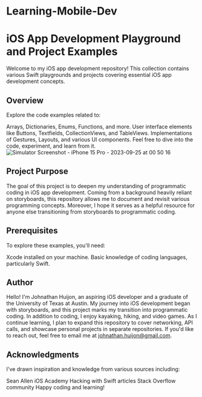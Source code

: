 # Learning-Mobile-Dev
# iOS App Development Playground and Project Examples

Welcome to my iOS app development repository! This collection contains various Swift playgrounds and projects covering essential iOS app development concepts.

## Overview

Explore the code examples related to:

Arrays, Dictionaries, Enums, Functions, and more.
User interface elements like Buttons, Textfields, CollectionViews, and TableViews.
Implementations of Gestures, Layouts, and various UI components.
Feel free to dive into the code, experiment, and learn from it.
![Simulator Screenshot - iPhone 15 Pro - 2023-09-25 at 00 50 16](https://github.com/JohnyJocose/Learning-Mobile-Dev/assets/137121970/cdcb327f-411b-4af6-a8b0-6acef4fbe7ca|width=50)


## Project Purpose

The goal of this project is to deepen my understanding of programmatic coding in iOS app development. Coming from a background heavily reliant on storyboards, this repository allows me to document and revisit various programming concepts. Moreover, I hope it serves as a helpful resource for anyone else transitioning from storyboards to programmatic coding.

## Prerequisites

To explore these examples, you'll need:

Xcode installed on your machine.
Basic knowledge of coding languages, particularly Swift.
## Author

Hello! I'm Johnathan Huijon, an aspiring iOS developer and a graduate of the University of Texas at Austin. My journey into iOS development began with storyboards, and this project marks my transition into programmatic coding. In addition to coding, I enjoy kayaking, hiking, and video games. As I continue learning, I plan to expand this repository to cover networking, API calls, and showcase personal projects in separate repositories. If you'd like to reach out, feel free to email me at johnathan.huijon@gmail.com.

## Acknowledgments

I've drawn inspiration and knowledge from various sources including:

Sean Allen
iOS Academy
Hacking with Swift articles
Stack Overflow community
Happy coding and learning!
